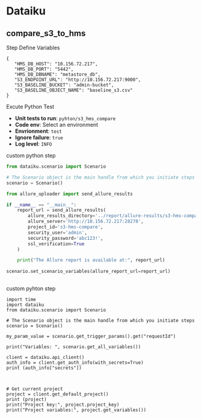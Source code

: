 # Dataiku

## compare_s3_to_hms

Step Define Variables

```
{
   "HMS_DB_HOST": "10.156.72.217",
   "HMS_DB_PORT": "5442",
   "HMS_DB_DBNAME": "metastore_db",
   "S3_ENDPOINT_URL": "http://10.156.72.217:9000",
   "S3_BASELINE_BUCKET": "admin-bucket",
   "S3_BASELINE_OBJECT_NAME": "baseline_s3.csv"
}
```

Excute Python Test 

 * **Unit tests to run**: `pyhton/s3_hms_compare`
 * **Code env**: Select an environment
 * **Envrionment**: `test`
 * **Ignore failure**: `true`
 * **Log level**: `INFO`


custom python step

```python
from dataiku.scenario import Scenario

# The Scenario object is the main handle from which you initiate steps
scenario = Scenario()

from allure_uploader import send_allure_results

if __name__ == "__main__":
    report_url = send_allure_results(
        allure_results_directory='../report/allure-results/s3-hms-compare',
        allure_server='http://10.156.72.217:28278',
        project_id='s3-hms-compare',
        security_user='admin',
        security_password='abc123!',
        ssl_verification=True
    )

    print("The Allure report is available at:", report_url)
    
scenario.set_scenario_variables(allure_report_url=report_url)
    
```

custom pyhton step

```
import time
import dataiku
from dataiku.scenario import Scenario

# The Scenario object is the main handle from which you initiate steps
scenario = Scenario()

my_param_value = scenario.get_trigger_params().get("requestId")

print("Variables: ", scenario.get_all_variables())

client = dataiku.api_client()
auth_info = client.get_auth_info(with_secrets=True)
print (auth_info["secrets"])



# Get current project
project = client.get_default_project()
print (project)
print("Project key:", project.project_key)
print("Project variables:", project.get_variables())
```